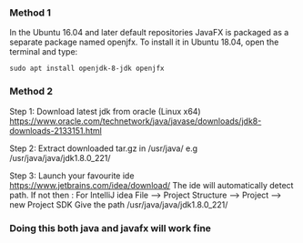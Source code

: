 ### Method 1
In the Ubuntu 16.04 and later default repositories JavaFX is packaged as a separate package named openjfx. To install it in Ubuntu 18.04, open the terminal and type:

`sudo apt install openjdk-8-jdk openjfx`


### Method 2
Step 1:
  Download latest jdk from oracle (Linux x64)
  https://www.oracle.com/technetwork/java/javase/downloads/jdk8-downloads-2133151.html

Step 2:
  Extract downloaded tar.gz in /usr/java/
  e.g /usr/java/java/jdk1.8.0_221/
  
Step 3:
  Launch your favourite ide https://www.jetbrains.com/idea/download/
  The ide will automatically detect path.
  If not then :
      For IntelliJ idea
          File --> Project Structure --> Project --> new Project SDK
          Give the path /usr/java/java/jdk1.8.0_221/
          
          
 ### Doing this both java and javafx will work fine

